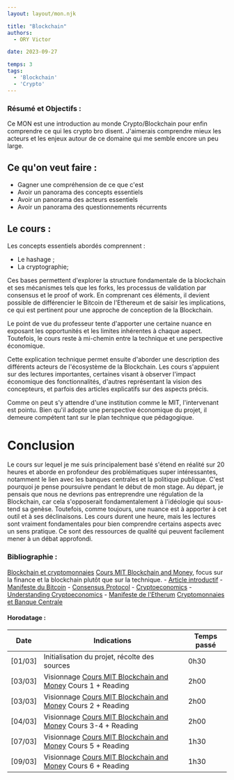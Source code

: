 ```yaml
---
layout: layout/mon.njk

title: "Blockchain"
authors:
  - ORY Victor

date: 2023-09-27

temps: 3
tags:
  - 'Blockchain'
  - 'Crypto'
---
```


### Résumé et Objectifs :

Ce MON est une introduction au monde Crypto/Blockchain pour enfin comprendre ce qui les crypto bro disent. J'aimerais comprendre mieux les acteurs et les enjeux autour de ce domaine qui me semble encore un peu large.

## Ce qu'on veut faire :

- Gagner une compréhension de ce que c'est
- Avoir un panorama des concepts essentiels
- Avoir un panorama des acteurs essentiels
- Avoir un panorama des questionnements récurrents

## Le cours :

Les concepts essentiels abordés comprennent :

- Le hashage ;
- La cryptographie;

Ces bases permettent d'explorer la structure fondamentale de la blockchain et ses mécanismes tels que les forks, les processus de validation par consensus et le proof of work. En comprenant ces éléments, il devient possible de différencier le Bitcoin de l'Ethereum et de saisir les implications, ce qui est pertinent pour une approche de conception de la Blockchain.

Le point de vue du professeur tente d'apporter une certaine nuance en exposant les opportunités et les limites inhérentes à chaque aspect. Toutefois, le cours reste à mi-chemin entre la technique et une perspective économique.

Cette explication technique permet ensuite d'aborder une description des différents acteurs de l'écosystème de la Blockchain. Les cours s'appuient sur des lectures importantes, certaines visant à observer l'impact économique des fonctionnalités, d'autres représentant la vision des concepteurs, et parfois des articles explicatifs sur des aspects précis.

Comme on peut s'y attendre d'une institution comme le MIT, l'intervenant est pointu. Bien qu'il adopte une perspective économique du projet, il demeure compétent tant sur le plan technique que pédagogique.

# Conclusion 

Le cours sur lequel je me suis principalement basé s'étend en réalité sur 20 heures et aborde en profondeur des problématiques super intéressantes, notamment le lien avec les banques centrales et la politique publique. C'est pourquoi je pense poursuivre pendant le début de mon stage. Au départ, je pensais que nous ne devrions pas entreprendre une régulation de la Blockchain, car cela s'opposerait fondamentalement à l'idéologie qui sous-tend sa genèse. Toutefois, comme toujours, une nuance est à apporter à cet outil et à ses déclinaisons. Les cours durent une heure, mais les lectures sont vraiment fondamentales pour bien comprendre certains aspects avec un sens pratique. Ce sont des ressources de qualité qui peuvent facilement mener à un débat approfondi.

### Bibliographie : 

[Blockchain et cryptomonnaies](https://www.cairn.info/blockchain-et-cryptomonnaies--9782130811459.htm)
[Cours MIT Blockchain and Money](https://www.youtube.com/watch?v=EH6vE97qIP4&list=PLUl4u3cNGP63UUkfL0onkxF6MYgVa04Fn), focus sur la finance et la blockchain plutôt que sur la technique. 
    - [Article introductif](https://www.thebanker.com/Gary-Gensler-How-blockchain-can-solve-the-payments-riddle-1535961633)
    - [Manifeste du Bitcoin](https://bitcoin.org/bitcoin.pdf)
    - [Consensus Protocol](https://www.coindesk.com/markets/2017/03/04/a-short-guide-to-blockchain-consensus-protocols/)
    - [Cryptoeconomics](https://www.coindesk.com/markets/2017/08/19/making-sense-of-cryptoeconomics/)
    - [Understanding Cryptoeconomics](https://www.coindesk.com/markets/2017/08/19/making-sense-of-cryptoeconomics/)
    - [Manifeste de l'Etherum](https://blockchainlab.com/pdf/Ethereum_white_paper-a_next_generation_smart_contract_and_decentralized_application_platform-vitalik-buterin.pdf)
[Cryptomonnaies et Banque Centrale](https://www.cairn.info/annuaire-francais-de-relations--9782376510550-page-747.htm)

#### Horodatage :

| Date | Indications | Temps passé |
| -------- | -------- |-------- |
|[01/03] | Initialisation du projet, récolte des sources| 0h30 |
|[03/03] | Visionnage [Cours MIT Blockchain and Money](https://www.youtube.com/watch?v=EH6vE97qIP4&list=PLUl4u3cNGP63UUkfL0onkxF6MYgVa04Fn) Cours 1 + Reading | 2h00 |
|[03/03] | Visionnage [Cours MIT Blockchain and Money](https://www.youtube.com/watch?v=EH6vE97qIP4&list=PLUl4u3cNGP63UUkfL0onkxF6MYgVa04Fn) Cours 2 + Reading  | 2h00 |
|[04/03] | Visionnage [Cours MIT Blockchain and Money](https://www.youtube.com/watch?v=EH6vE97qIP4&list=PLUl4u3cNGP63UUkfL0onkxF6MYgVa04Fn) Cours 3-4 + Reading  | 2h00 |
|[07/03] | Visionnage [Cours MIT Blockchain and Money](https://www.youtube.com/watch?v=EH6vE97qIP4&list=PLUl4u3cNGP63UUkfL0onkxF6MYgVa04Fn) Cours 5 + Reading  | 1h30 |
|[09/03] | Visionnage [Cours MIT Blockchain and Money](https://www.youtube.com/watch?v=EH6vE97qIP4&list=PLUl4u3cNGP63UUkfL0onkxF6MYgVa04Fn) Cours 6 + Reading  | 1h30 |